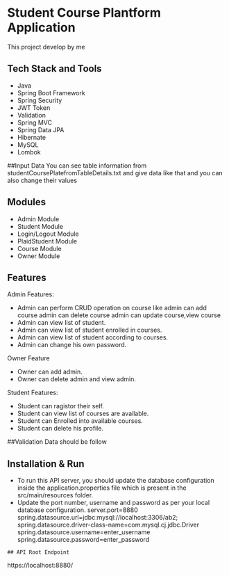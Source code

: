 # Student Course Plantform Application


This project develop by me

## Tech Stack and Tools
- Java
- Spring Boot Framework
- Spring Security
- JWT Token
- Validation
- Spring MVC
- Spring Data JPA
- Hibernate
- MySQL
- Lombok

##Input Data
You can see table information from studentCoursePlatefromTableDetails.txt and give data like that and you can also change their values


## Modules
- Admin Module
- Student Module
- Login/Logout Module
- PlaidStudent Module
- Course Module
- Owner Module


## Features
Admin Features:
 - Admin can perform CRUD operation on course like admin can add course admin can delete course admin can update course,view course
 - Admin can view list of student.
 - Admin can view list of student enrolled in courses.
 - Admin can view list of student according to courses.
 - Admin can change his own password.
 
 Owner Feature
 - Owner can add admin.
 - Owner can delete admin and view admin.
 
 
Student Features:
 - Student can ragistor their self.
 - Student can view list of courses are available.
 - Student can Enrolled into available courses.
 - Student can delete his profile.
 
 ##Validation
 Data should be follow 
  
## Installation & Run
- To run this API server, you should update the database configuration inside the application.properties file which is present in the src/main/resources folder.
- Update the port number, username and password as per your local database configuration.
server.port=8880
spring.datasource.url=jdbc:mysql://localhost:3306/ab2;
spring.datasource.driver-class-name=com.mysql.cj.jdbc.Driver
spring.datasource.username=enter_username
spring.datasource.password=enter_password
```
## API Root Endpoint
```
https://localhost:8880/
```
